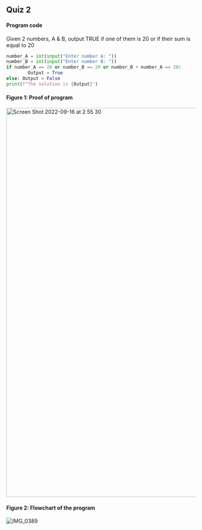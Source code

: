 ## Quiz 2
#### Program code
Given 2 numbers, A & B, output TRUE if one of them is 20 or if their sum is equal to 20
```.py
number_A = int(input("Enter number A: "))
number_B = int(input("Enter number B: "))
if number_A == 20 or number_B == 20 or number_B + number_A == 20:
        Output = True
else: Output = False
print(f"The solution is {Output}")
```

#### Figure 1: Proof of program
<img width="1034" alt="Screen Shot 2022-09-16 at 2 55 30" src="https://user-images.githubusercontent.com/105724334/190476643-5d5faa89-6753-4b38-89e4-fb21723835ab.png">

#### Figure 2: Flowchart of the program
![IMG_0389](https://user-images.githubusercontent.com/105724334/193056781-991135be-1148-405d-9b81-a4b667fc8199.jpg)
